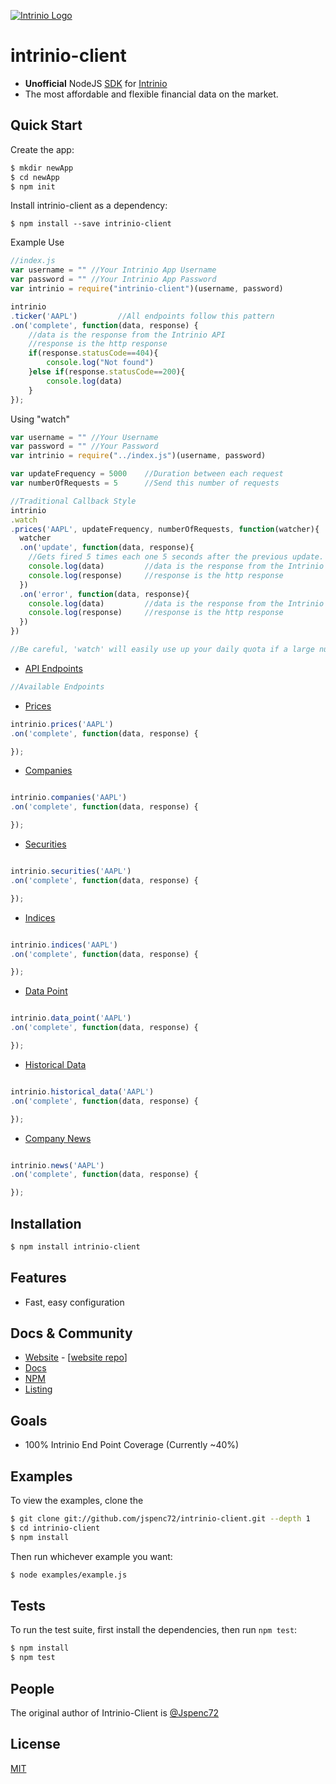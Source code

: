 [![Intrinio Logo](https://s3.amazonaws.com/intrinio-production/images/Intrinio+Logo/IntrinioLogo-Green-optimized.png)](http://www.intrinio.com)

# intrinio-client
- **Unofficial** NodeJS [SDK](http://community.intrinio.com/docs/api/) for [Intrinio](http://www.intrinio.com)
- The most affordable and flexible financial data on the market.

## Quick Start

  Create the app:

```bash
$ mkdir newApp
$ cd newApp
$ npm init 
```

  Install intrinio-client as a dependency:

```
$ npm install --save intrinio-client
```

  Example Use

```js
//index.js
var username = "" //Your Intrinio App Username
var password = "" //Your Intrinio App Password
var intrinio = require("intrinio-client")(username, password)

intrinio
.ticker('AAPL')			//All endpoints follow this pattern
.on('complete', function(data, response) {
	//data is the response from the Intrinio API
	//response is the http response
	if(response.statusCode==404){
		console.log("Not found")
	}else if(response.statusCode==200){
		console.log(data)
	}
});

```
  Using "watch"
```js
var username = "" //Your Username
var password = "" //Your Password
var intrinio = require("../index.js")(username, password)

var updateFrequency = 5000    //Duration between each request
var numberOfRequests = 5      //Send this number of requests 

//Traditional Callback Style 
intrinio
.watch
.prices('AAPL', updateFrequency, numberOfRequests, function(watcher){
  watcher
  .on('update', function(data, response){
    //Gets fired 5 times each one 5 seconds after the previous update.
    console.log(data)         //data is the response from the Intrinio API  
    console.log(response)     //response is the http response
  })
  .on('error', function(data, response){
    console.log(data)         //data is the response from the Intrinio API  
    console.log(response)     //response is the http response
  })  
})

//Be careful, 'watch' will easily use up your daily quota if a large number of requests are sent with a very high frequency.

```

* [API Endpoints](http://community.intrinio.com/docs/api/)

```js
//Available Endpoints
```
* [Prices](http://community.intrinio.com/docs/api/#Prices)

```js
intrinio.prices('AAPL')
.on('complete', function(data, response) {

});
```

* [Companies](http://community.intrinio.com/docs/api/#Companies)

```js

intrinio.companies('AAPL')
.on('complete', function(data, response) {

});

```

* [Securities](http://community.intrinio.com/docs/api/#Securities)

```js

intrinio.securities('AAPL')
.on('complete', function(data, response) {

});

```

* [Indices](http://community.intrinio.com/docs/api/#Indices)

```js

intrinio.indices('AAPL')
.on('complete', function(data, response) {

});

```

* [Data Point](http://community.intrinio.com/docs/api/#Data_Point)

```js

intrinio.data_point('AAPL')
.on('complete', function(data, response) {

});

```

* [Historical Data](http://community.intrinio.com/docs/api/#Historical_Data)

```js

intrinio.historical_data('AAPL')
.on('complete', function(data, response) {

});

```
* [Company News](http://community.intrinio.com/docs/api/#Company_News)

```js

intrinio.news('AAPL')
.on('complete', function(data, response) {

});
```

## Installation

```bash
$ npm install intrinio-client
```

## Features

  * Fast, easy configuration


## Docs & Community

  * [Website](https://www.intrinio.com) - [[website repo](https://github.com/jspenc72/intrinio-client)]
  * [Docs](http://community.intrinio.com/docs/api/)
  * [NPM](https://www.npmjs.com/package/intrinio-client)
  * [Listing](http://community.intrinio.com/docs/api/#SDKs)

## Goals
  * 100% Intrinio End Point Coverage (Currently ~40%)

## Examples

  To view the examples, clone the 

```bash
$ git clone git://github.com/jspenc72/intrinio-client.git --depth 1
$ cd intrinio-client
$ npm install
```

  Then run whichever example you want:

```bash
$ node examples/example.js
```

## Tests

  To run the test suite, first install the dependencies, then run `npm test`:

```bash
$ npm install
$ npm test
```

## People

The original author of Intrinio-Client is [@Jspenc72](https://github.com/jspenc72)
## License

  [MIT](LICENSE)
